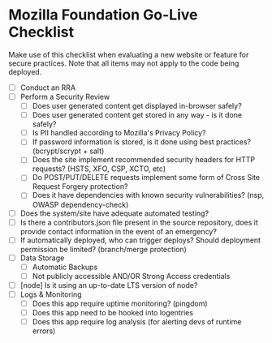 # Mozilla Foundation Go-Live Checklist

Make use of this checklist when evaluating a new website or feature for secure practices. Note that all items may not apply to the code being deployed.

- [ ] Conduct an RRA
- [ ] Perform  a Security Review
  - [ ] Does user generated content get displayed in-browser safely?
  - [ ] Does user generated content get stored in any way - is it done safely?
  - [ ] Is PII handled according to Mozilla's Privacy Policy?
  - [ ] If password information is stored, is it done using best practices? (bcrypt/scrypt + salt)
  - [ ] Does the site implement recommended security headers for HTTP requests? (HSTS, XFO, CSP, XCTO, etc)
  - [ ] Do POST/PUT/DELETE requests implement some form of Cross Site Request Forgery protection?
  - [ ] Does it have dependencies with known security vulnerabilities? (nsp, OWASP dependency-check)
- [ ] Does the system/site have adequate automated testing?
- [ ] Is there a contributors.json file present in the source repository, does it provide contact information in the event of an emergency?
- [ ] If automatically deployed, who can trigger deploys? Should deployment permission be limited? (branch/merge protection)
- [ ] Data Storage
  - [ ] Automatic Backups
  - [ ] Not publicly accessible AND/OR Strong Access credentials
- [ ] [node] Is it using an up-to-date LTS version of node?  
- [ ] Logs & Monitoring
  - [ ] Does this app require uptime monitoring? (pingdom)
  - [ ] Does this app need to be hooked into logentries
  - [ ] Does this app require log analysis (for alerting devs of runtime errors)